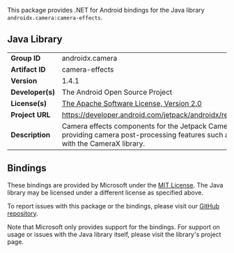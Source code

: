 This package provides .NET for Android bindings for the Java library `androidx.camera:camera-effects`.

## Java Library

| | |
|-|-|
| **Group ID** | androidx.camera |
| **Artifact ID** | camera-effects |
| **Version** | 1.4.1 |
| **Developer(s)** | The Android Open Source Project |
| **License(s)** | [The Apache Software License, Version 2.0](http://www.apache.org/licenses/LICENSE-2.0.txt) |
| **Project URL** | https://developer.android.com/jetpack/androidx/releases/camera#1.4.1 |
| **Description** | Camera effects components for the Jetpack Camera Library, a library providing camera post-processing features such as drawing overlay with the CameraX library. |

## Bindings

These bindings are provided by Microsoft under the [MIT License](https://opensource.org/licenses/MIT). The Java
library may be licensed under a different license as specified above.

To report issues with this package or the bindings, please visit our [GitHub repository](https://aka.ms/android-libraries).

Note that Microsoft only provides support for the bindings. For support on
usage or issues with the Java library itself, please visit the library's project page.
